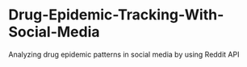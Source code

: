 # Drug-Epidemic-Tracking-With-Social-Media
Analyzing drug epidemic patterns in social media by using Reddit API
